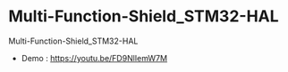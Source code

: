 # Multi-Function-Shield_STM32-HAL
Multi-Function-Shield_STM32-HAL


 - Demo : https://youtu.be/FD9NlIemW7M
